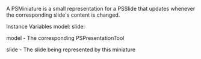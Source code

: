 A PSMiniature is a small representation for a PSSlide that updates whenever the corresponding slide's content is changed.

Instance Variables
	model:		<Model>
	slide:		<PSSlide>

model
	- The corresponding PSPresentationTool

slide
	- The slide being represented by this miniature

